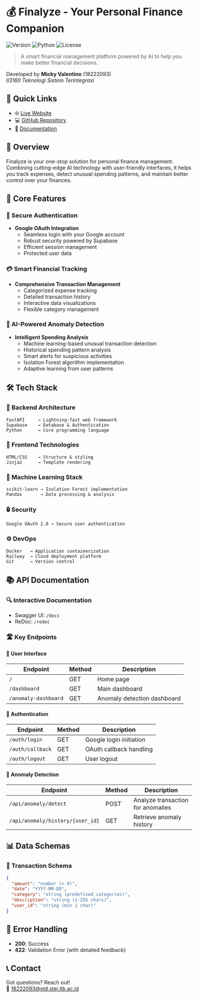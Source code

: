 # 💰 Finalyze - Your Personal Finance Companion

![Version](https://img.shields.io/badge/version-1.0.0-blue)
![Python](https://img.shields.io/badge/Python-FastAPI-green)
![License](https://img.shields.io/badge/license-MIT-orange)

> A smart financial management platform powered by AI to help you make better financial decisions.

Developed by **Micky Valentino** (18222093)  
_II3160 Teknologi Sistem Terintegrasi_

## 🔗 Quick Links

- 🌐 [Live Website](https://finalyze.up.railway.app/)
- 💻 [GitHub Repository](https://github.com/MickyV18/Finalyze)
- 📄 [Documentation](https://docs.google.com/document/d/14WK7uafgyp0ZMGCIB1slm0hBcFGBWBIP3KtALS4k7gM/edit?usp=sharing)

## 🌟 Overview

Finalyze is your one-stop solution for personal finance management. Combining cutting-edge AI technology with user-friendly interfaces, it helps you track expenses, detect unusual spending patterns, and maintain better control over your finances.

## 🚀 Core Features

### 🔐 Secure Authentication

- **Google OAuth Integration**
  - Seamless login with your Google account
  - Robust security powered by Supabase
  - Efficient session management
  - Protected user data

### 💳 Smart Financial Tracking

- **Comprehensive Transaction Management**
  - Categorized expense tracking
  - Detailed transaction history
  - Interactive data visualizations
  - Flexible category management

### 🤖 AI-Powered Anomaly Detection

- **Intelligent Spending Analysis**
  - Machine learning-based unusual transaction detection
  - Historical spending pattern analysis
  - Smart alerts for suspicious activities
  - Isolation Forest algorithm implementation
  - Adaptive learning from user patterns

## 🛠️ Tech Stack

### 🔧 Backend Architecture

```
FastAPI     → Lightning-fast web framework
Supabase    → Database & Authentication
Python      → Core programming language
```

### 🎨 Frontend Technologies

```
HTML/CSS    → Structure & styling
Jinja2      → Template rendering
```

### 🧠 Machine Learning Stack

```
scikit-learn → Isolation Forest implementation
Pandas       → Data processing & analysis
```

### 🔒 Security

```
Google OAuth 2.0 → Secure user authentication
```

### ⚙️ DevOps

```
Docker   → Application containerization
Railway  → Cloud deployment platform
Git      → Version control
```

## 📚 API Documentation

### 🔍 Interactive Documentation

- Swagger UI: `/docs`
- ReDoc: `/redoc`

### 🛣️ Key Endpoints

#### 📱 User Interface

| Endpoint             | Method | Description                 |
| -------------------- | ------ | --------------------------- |
| `/`                  | GET    | Home page                   |
| `/dashboard`         | GET    | Main dashboard              |
| `/anomaly-dashboard` | GET    | Anomaly detection dashboard |

#### 🔐 Authentication

| Endpoint         | Method | Description             |
| ---------------- | ------ | ----------------------- |
| `/auth/login`    | GET    | Google login initiation |
| `/auth/callback` | GET    | OAuth callback handling |
| `/auth/logout`   | GET    | User logout             |

#### 🤖 Anomaly Detection

| Endpoint                         | Method | Description                       |
| -------------------------------- | ------ | --------------------------------- |
| `/api/anomaly/detect`            | POST   | Analyze transaction for anomalies |
| `/api/anomaly/history/{user_id}` | GET    | Retrieve anomaly history          |

## 📊 Data Schemas

### 📝 Transaction Schema

```json
{
  "amount": "number (> 0)",
  "date": "YYYY-MM-DD",
  "category": "string (predefined categories)",
  "description": "string (1-255 chars)",
  "user_id": "string (min 1 char)"
}
```

## 🚨 Error Handling

- **200**: Success
- **422**: Validation Error (with detailed feedback)

## 📞 Contact

Got questions? Reach out!  
📧 [18222093@std.stei.itb.ac.id](mailto:18222093@std.stei.itb.ac.id)
